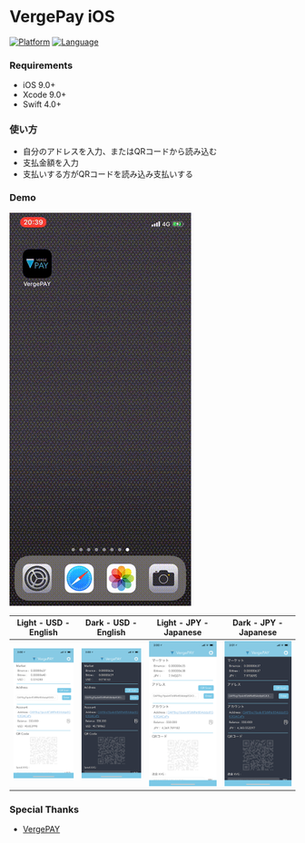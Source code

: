 # VergePay iOS

[![Platform](https://img.shields.io/badge/platform-ios-blue.svg?style=flat)](https://developer.apple.com/iphone/index.action)
[![Language](https://img.shields.io/badge/language-swift-brightgreen.svg?style=flat)](https://developer.apple.com/swift)

### Requirements

- iOS 9.0+
- Xcode 9.0+
- Swift 4.0+

### 使い方

* 自分のアドレスを入力、またはQRコードから読み込む
* 支払金額を入力
* 支払いする方がQRコードを読み込み支払いする


### Demo

![VergePayGIF](https://github.com/KentarouKanno/VergePAY-iOS/blob/master/Media/%20VergePay.gif)

| Light - USD - English | Dark - USD - English | Light - JPY - Japanese | Dark - JPY - Japanese  |
|:---:|:---:|:---:|:---:|
| ![image1](https://github.com/KentarouKanno/VergePAY-iOS/blob/master/Media/LightUSD.PNG)|![image1](https://github.com/KentarouKanno/VergePAY-iOS/blob/master/Media/DarkUSD.PNG) |![image1](https://github.com/KentarouKanno/VergePAY-iOS/blob/master/Media/LightJPY.PNG) | ![image1](https://github.com/KentarouKanno/VergePAY-iOS/blob/master/Media/DarkJPY.PNG)|


### Special Thanks
- [VergePAY](https://vergepay.mun.support/)
